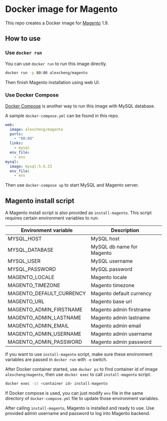 # Docker image for Magento

This repo creates a Docker image for [Magento](http://magento.com/) 1.9.

## How to use

### Use `docker run`

You can use `docker run` to run this image directly.

```bash
docker run -p 80:80 alexcheng/magento
```

Then finish Magento installation using web UI.

### Use Docker Compose

[Docker Compose](https://docs.docker.com/compose/) is another way to run this image with MySQL database.

A sample `docker-compose.yml` can be found in this repo.

```yaml
web:
  image: alexcheng/magento
  ports:
    - "80:80"
  links:
    - mysql
  env_file:
    - env
mysql:
  image: mysql:5.6.23
  env_file:
    - env
```

Then use `docker-compose up` to start MySQL and Magento server.

## Magento install script

A Magento install script is also provided as `install-magento`. This script requires certain environment variables to run:

Environment variable      | Description
--------------------      | -----------
MYSQL_HOST                | MySQL host
MYSQL_DATABASE            | MySQL db name for Magento
MYSQL_USER                | MySQL username
MYSQL_PASSWORD            | MySQL password
MAGENTO_LOCALE            | Magento locale
MAGENTO_TIMEZONE          | Magento timezone
MAGENTO_DEFAULT_CURRENCY  | Magento default currency
MAGENTO_URL               | Magento base url
MAGENTO_ADMIN_FIRSTNAME   | Magento admin firstname
MAGENTO_ADMIN_LASTNAME    | Magento admin lastname
MAGENTO_ADMIN_EMAIL       | Magento admin email
MAGENTO_ADMIN_USERNAME    | Magento admin username
MAGENTO_ADMIN_PASSWORD    | Magento admin password

If you want to use `install-magento` script, make sure these environment variables are passed in `docker run` with `-e` switch.

After Docker container started, use `docker ps` to find container id of image `alexcheng/magento`, then use `docker exec` to call `install-magento` script.

```bash
docker exec -it <container id> install-magento
```

If Docker compose is used, you can just modify `env` file in the same directory of `docker-compose.yml` file to update those environment variables.

After calling `install-magento`, Magento is installed and ready to use. Use provided admin username and password to log into Magento backend.

